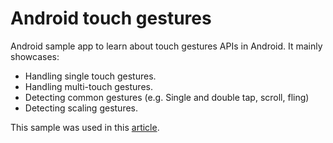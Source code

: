 # Android touch gestures

Android sample app to learn about touch gestures APIs in Android. It mainly showcases:
- Handling single touch gestures.
- Handling multi-touch gestures.
- Detecting common gestures (e.g. Single and double tap, scroll, fling)
- Detecting scaling gestures.

This sample was used in this [article](https://proandroiddev.com/detecting-touch-gestures-in-android-f8eb4a4faf98).
